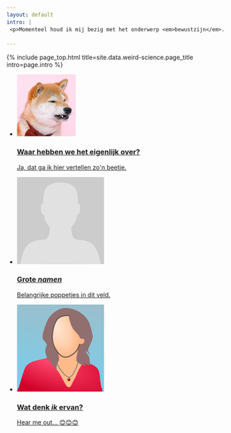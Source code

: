 ```yaml
---
layout: default
intro: |
 <p>Momenteel houd ik mij bezig met het onderwerp <em>bewustzijn</em>. Er zijn een aantal <em>wetenschappers</em> en <em>filosofen</em> heel druk met dat idee. Ik ga er hier een aantal volgen en erover vertellen.</p>

---
```


{% include page_top.html 
   title=site.data.weird-science.page_title 
   intro=page.intro 
%}

<div class="custom-section">
  
<ul class="article-list">
<li>
    <img src="/weird-science/images/huh.png" alt="poppetje" class="link-icon">
    <a href="/weird-science/waar-gaat-het-over"><div class="text">
      <h3>Waar hebben we het eigenlijk over?</h3>
      <p>Ja, dat ga ik hier vertellen zo'n beetje.</p>
    </div></a>
</li>

<li>
    <img src="/weird-science/images/poppetje.svg" alt="poppetje" class="link-icon">
    <a href="/weird-science/belangrijke-namen"><div class="text">
      <h3>Grote <em>namen</em></h3>
      <p>Belangrijke poppetjes in dit veld.</p>
    </div></a>
</li>

<li>
    <img src="/weird-science/images/mij.svg" alt="poppetje" class="link-icon">
    <a href="/weird-science/wat-denk-ik"><div class="text">
    <h3>Wat denk <em>ik</em> ervan?</h3>
    <p>Hear me out... &#128522;&#128522;&#128522;</p>
  </div></a>
</li>


</ul></div>

